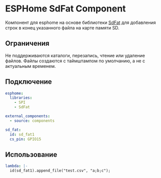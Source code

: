 # ESPHome SdFat Component

Компонент для esphome на основе библиотеки [SdFat](https://github.com/greiman/SdFat) для добавления строк в конец указанного файла на карте памяти SD.

## Ограничения

Не поддерживаются каталоги, перезапись, чтение или удаление файлов. Файлы создаются с таймштампом по умолчанию, а не с актуальным временем.

## Подключение

```yaml
esphome:
  libraries:
    - SPI
    - SdFat

external_components:
  - source: components

sd_fat:
  id: sd_fat1
  cs_pin: GPIO15
```

## Использование

```yaml
lambda: |-
  id(sd_fat1).append_file("test.csv", "a;b;c");
```
